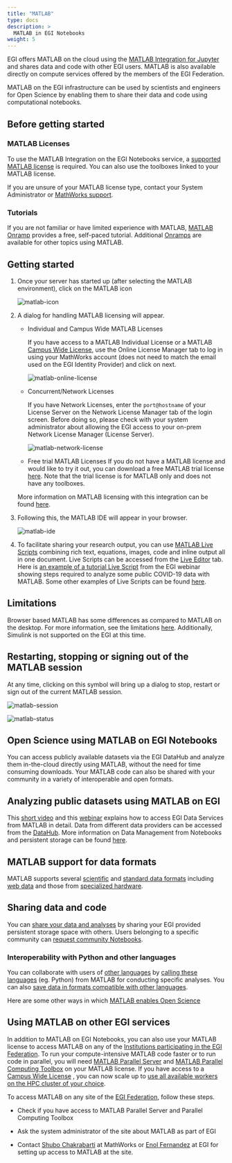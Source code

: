 ```yaml
---
title: "MATLAB"
type: docs
description: >
  MATLAB in EGI Notebooks
weight: 5
---
```


EGI offers MATLAB on the cloud using the
[MATLAB Integration for Jupyter](https://www.mathworks.com/products/reference-architectures/jupyter.html)
and shares data and code with other EGI users. MATLAB is also available directly
on compute services offered by the members of the EGI Federation.

MATLAB on the EGI infrastructure can be used by scientists and engineers for
Open Science by enabling them to share their data and code using computational
notebooks.

## Before getting started

### MATLAB Licenses

To use the MATLAB Integration on the EGI Notebooks service, a
[supported MATLAB license](https://github.com/mathworks/jupyter-matlab-proxy/blob/main/MATLAB-Licensing-Info.md)
is required. You can also use the toolboxes linked to your MATLAB license.

If you are unsure of your MATLAB license type, contact your System Administrator
or
[MathWorks support](https://www.mathworks.com/support/contact_us.html?s_tid=hp_ff_s_support).

### Tutorials

If you are not familiar or have limited experience with MATLAB,
[MATLAB Onramp](https://www.mathworks.com/learn/tutorials/matlab-onramp.html)
provides a free, self-paced tutorial. Additional
[Onramps](https://www.mathworks.com/services/training.html) are available for
other topics using MATLAB.

## Getting started

1. Once your server has started up (after selecting the MATLAB environment),
   click on the MATLAB icon

   ![matlab-icon](matlab-icon.png)

1. A dialog for handling MATLAB licensing will appear.

   - Individual and Campus Wide MATLAB Licenses

     If you have access to a MATLAB Individual License or a MATLAB
     [Campus Wide License](https://www.mathworks.com/academia/tah-support-program/eligibility.html),
     use the Online License Manager tab to log in using your MathWorks account
     (does not need to match the email used on the EGI Identity Provider) and
     click on next.

     ![matlab-online-license](matlab-online-license.png)

   - Concurrent/Network Licenses

     If you have Network Licenses, enter the `port@hostname` of your License
     Server on the Network License Manager tab of the login screen. Before doing
     so, please check with your system administrator about allowing the EGI
     access to your on-prem Network License Manager (License Server).

     ![matlab-network-license](matlab-network-license.png)

   - Free trial MATLAB Licenses If you do not have a MATLAB license and would
     like to try it out, you can download a free MATLAB trial license
     [here](https://www.mathworks.com/campaigns/products/trials/targeted/dkr.html.html).
     Note that the trial license is for MATLAB only and does not have any
     toolboxes.

   More information on MATLAB licensing with this integration can be found
   [here](https://github.com/mathworks/jupyter-matlab-proxy/blob/main/MATLAB-Licensing-Info.md).

1. Following this, the MATLAB IDE will appear in your browser.

   ![matlab-ide](matlab-ide.png)

1. To facilitate sharing your research output, you can use
   [MATLAB Live Scripts](https://www.mathworks.com/help/matlab/matlab_prog/create-live-scripts.html)
   combining rich text, equations, images, code and inline output all in one
   document. Live Scripts can be accessed from the
   [Live Editor](https://www.mathworks.com/products/matlab/live-editor.html)
   tab. Here is
   [an example of a tutorial Live Script](https://datahub.egi.eu/share/885c788bfb3a5740489f745c32e756dfch3790)
   from the EGI webinar showing steps required to analyze some public COVID-19
   data with MATLAB. Some other examples of Live Scripts can be found
   [here](https://www.mathworks.com/products/matlab/live-script-gallery.html).

## Limitations

Browser based MATLAB has some differences as compared to MATLAB on the desktop.
For more information, see the limitations
[here](https://www.mathworks.com/products/matlab-online/limitations.html).
Additionally, Simulink is not supported on the EGI at this time.

## Restarting, stopping or signing out of the MATLAB session

At any time, clicking on this symbol will bring up a dialog to stop, restart or
sign out of the current MATLAB session.

![matlab-session](matlab-session.png)

![matlab-status](matlab-status.png)

## Open Science using MATLAB on EGI Notebooks

You can access publicly available datasets via the EGI DataHub and analyze them
in-the-cloud directly using MATLAB, without the need for time consuming
downloads. Your MATLAB code can also be shared with your community in a variety
of interoperable and open formats.

## Analyzing public datasets using MATLAB on EGI

This [short video](https://www.youtube.com/watch?v=Hbf1yg32sso) and this
[webinar](https://youtu.be/zT9aW1xHCJU?t=167s) explains how to access EGI Data
Services from MATLAB in detail. Data from different data providers can be
accessed from the [DataHub](../../datahub/). More information on Data Management
from Notebooks and persistent storage can be found [here](../data).

## MATLAB support for data formats

MATLAB supports several
[scientific](https://www.mathworks.com/help/matlab/scientific-data.html) and
[standard data formats](https://www.mathworks.com/help/matlab/data-import-and-export.html?s_tid=CRUX_lftnav)
including
[web data](https://www.mathworks.com/help/matlab/import_export/download-data-from-web-service.html)
and those from
[specialized hardware](https://www.mathworks.com/hardware-support/home.html).

## Sharing data and code

You can
[share your data and analyses](https://www.youtube.com/watch?v=zT9aW1xHCJU&t=2727s)
by sharing your EGI provided persistent storage space with others. Users
belonging to a specific community can
[request community Notebooks](https://docs.egi.eu/users/notebooks/#service-modes).

### Interoperability with Python and other languages

You can collaborate with users of
[other languages](https://www.mathworks.com/products/matlab/matlab-and-other-programming-languages.html)
by
[calling these languages](https://www.mathworks.com/help/matlab/external-language-interfaces.html)
(eg. Python) from MATLAB for conducting specific analyses. You can also
[save data in formats compatible with other languages](https://youtu.be/zT9aW1xHCJU?t=2789s).

Here are some other ways in which
[MATLAB enables Open Science](https://www.mathworks.com/discovery/open-science.html)

## Using MATLAB on other EGI services

In addition to MATLAB on EGI Notebooks, you can also use your MATLAB license to
access MATLAB on any of the
[Institutions participating in the EGI Federation](https://www.egi.eu/about/egi-council/).
To run your compute-intensive MATLAB code faster or to run code in parallel, you
will need
[MATLAB Parallel Server](https://www.mathworks.com/products/matlab-parallel-server.html)
and
[MATLAB Parallel Computing Toolbox](https://www.mathworks.com/products/parallel-computing.html)
on your MATLAB license. If you have access to a
[Campus Wide License](https://www.mathworks.com/academia/tah-support-program/eligibility.html)
, you can now scale up to
[use all available workers on the HPC cluster of your choice](https://www.mathworks.com/products/matlab-parallel-server/campus.html).

To access MATLAB on any site of the
[EGI Federation](https://www.egi.eu/about/egi-council/), follow these steps.

- Check if you have access to MATLAB Parallel Server and Parallel Computing
  Toolbox

- Ask the system administrator of the site about MATLAB as part of EGI

- Contact [Shubo Chakrabarti](mailto:%20shuboc@mathworks.com) at MathWorks or
  [Enol Fernandez](mailto:enol.fernandez@egi.eu) at EGI for setting up access to
  MATLAB at the site.
